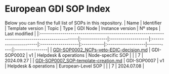 # European GDI SOP Index
Below you can find the full list of SOPs in this repository.
| Name                                                                                             | Identifier   | Template version   | Topic                 | Type               | GDI Node   | Instance version   |   Nº steps | Last modified   |
|:-------------------------------------------------------------------------------------------------|:-------------|:-------------------|:----------------------|:-------------------|:-----------|:-------------------|-----------:|:----------------|
| [GDI-SOP0002_NCPs-veto-EDIC-decision.md](./node-specific/GDI-SOP0002_NCPs-veto-EDIC-decision.md) | GDI-SOP0002  | v1                 | Helpdesk & operations | Node-specific SOP  |            |                    |          7 | 2024.09.27      |
| [GDI-SOP0007_SOP-template-creation.md](./european-level/GDI-SOP0007_SOP-template-creation.md)    | GDI-SOP0007  | v1                 | Helpdesk & operations | European-Level SOP |            |                    |          7 | 2024.07.08      |